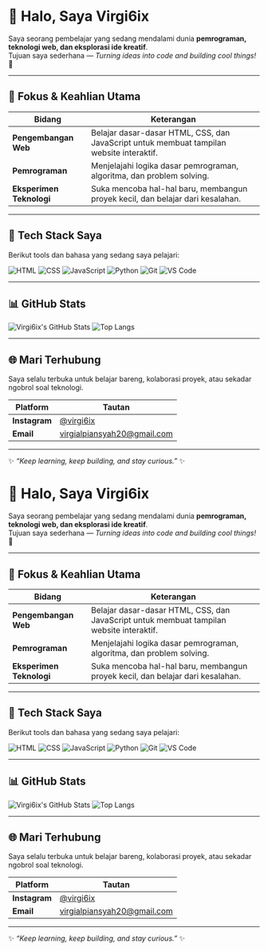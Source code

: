 # 👋 Halo, Saya Virgi6ix

Saya seorang pembelajar yang sedang mendalami dunia **pemrograman, teknologi web, dan eksplorasi ide kreatif**.  
Tujuan saya sederhana — _Turning ideas into code and building cool things!_ 🚀  

---

## 🎯 Fokus & Keahlian Utama

| Bidang | Keterangan |
|--------|-------------|
| **Pengembangan Web** | Belajar dasar-dasar HTML, CSS, dan JavaScript untuk membuat tampilan website interaktif. |
| **Pemrograman** | Menjelajahi logika dasar pemrograman, algoritma, dan problem solving. |
| **Eksperimen Teknologi** | Suka mencoba hal-hal baru, membangun proyek kecil, dan belajar dari kesalahan. |

---

## 🧰 Tech Stack Saya

Berikut tools dan bahasa yang sedang saya pelajari:

![HTML](https://img.shields.io/badge/HTML5-E34F26?style=for-the-badge&logo=html5&logoColor=white)
![CSS](https://img.shields.io/badge/CSS3-1572B6?style=for-the-badge&logo=css3&logoColor=white)
![JavaScript](https://img.shields.io/badge/JavaScript-F7DF1E?style=for-the-badge&logo=javascript&logoColor=black)
![Python](https://img.shields.io/badge/Python-3776AB?style=for-the-badge&logo=python&logoColor=white)
![Git](https://img.shields.io/badge/Git-F05033?style=for-the-badge&logo=git&logoColor=white)
![VS Code](https://img.shields.io/badge/VS_Code-007ACC?style=for-the-badge&logo=visualstudiocode&logoColor=white)

---

## 📊 GitHub Stats

![Virgi6ix's GitHub Stats](https://github-readme-stats.vercel.app/api?username=Virgi6ix&show_icons=true&theme=tokyonight)
![Top Langs](https://github-readme-stats.vercel.app/api/top-langs/?username=Virgi6ix&layout=compact&theme=tokyonight)

---

## 🌐 Mari Terhubung

Saya selalu terbuka untuk belajar bareng, kolaborasi proyek, atau sekadar ngobrol soal teknologi.

| Platform | Tautan |
|-----------|--------|
| **Instagram** | [@virgi6ix](https://instagram.com/virgi6ix) |
| **Email** | [virgialpiansyah20@gmail.com](mailto:virgialpiansyah20@gmail.com) |

---

✨ _“Keep learning, keep building, and stay curious.”_ ✨
# 👋 Halo, Saya Virgi6ix

Saya seorang pembelajar yang sedang mendalami dunia **pemrograman, teknologi web, dan eksplorasi ide kreatif**.  
Tujuan saya sederhana — _Turning ideas into code and building cool things!_ 🚀  

---

## 🎯 Fokus & Keahlian Utama

| Bidang | Keterangan |
|--------|-------------|
| **Pengembangan Web** | Belajar dasar-dasar HTML, CSS, dan JavaScript untuk membuat tampilan website interaktif. |
| **Pemrograman** | Menjelajahi logika dasar pemrograman, algoritma, dan problem solving. |
| **Eksperimen Teknologi** | Suka mencoba hal-hal baru, membangun proyek kecil, dan belajar dari kesalahan. |

---

## 🧰 Tech Stack Saya

Berikut tools dan bahasa yang sedang saya pelajari:

![HTML](https://img.shields.io/badge/HTML5-E34F26?style=for-the-badge&logo=html5&logoColor=white)
![CSS](https://img.shields.io/badge/CSS3-1572B6?style=for-the-badge&logo=css3&logoColor=white)
![JavaScript](https://img.shields.io/badge/JavaScript-F7DF1E?style=for-the-badge&logo=javascript&logoColor=black)
![Python](https://img.shields.io/badge/Python-3776AB?style=for-the-badge&logo=python&logoColor=white)
![Git](https://img.shields.io/badge/Git-F05033?style=for-the-badge&logo=git&logoColor=white)
![VS Code](https://img.shields.io/badge/VS_Code-007ACC?style=for-the-badge&logo=visualstudiocode&logoColor=white)

---

## 📊 GitHub Stats

![Virgi6ix's GitHub Stats](https://github-readme-stats.vercel.app/api?username=Virgi6ix&show_icons=true&theme=tokyonight)
![Top Langs](https://github-readme-stats.vercel.app/api/top-langs/?username=Virgi6ix&layout=compact&theme=tokyonight)

---

## 🌐 Mari Terhubung

Saya selalu terbuka untuk belajar bareng, kolaborasi proyek, atau sekadar ngobrol soal teknologi.

| Platform | Tautan |
|-----------|--------|
| **Instagram** | [@virgi6ix](https://instagram.com/virgi6ix) |
| **Email** | [virgialpiansyah20@gmail.com](mailto:virgialpiansyah20@gmail.com) |

---

✨ _“Keep learning, keep building, and stay curious.”_ ✨


